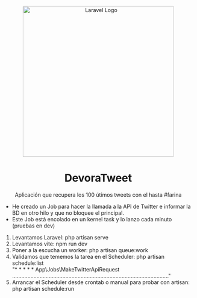 <p align="center"><a href="https://laravel.com" target="_blank"><img src="https://raw.githubusercontent.com/laravel/art/master/logo-lockup/5%20SVG/2%20CMYK/1%20Full%20Color/laravel-logolockup-cmyk-red.svg" width="400" alt="Laravel Logo"></a></p>

<h1 align="center">DevoraTweet</h1>
<p align="center"> Aplicación que recupera los 100 útimos tweets con el hasta #farina </p>

- He creado un Job para hacer la llamada a la API de Twitter e informar la BD en otro hilo y que no bloquee el principal.<br>
- Este Job está encolado en un kernel task y lo lanzo cada minuto (pruebas en dev)<br>

1. Levantamos Laravel: php artisan serve<br>
2. Levantamos vite: npm run dev<br>
3. Poner a la escucha un worker: php artisan queue:work<br>
4. Validamos que tememos la tarea en el Scheduler:  php artisan schedule:list <br>
"* * * * *  App\Jobs\MakeTwitterApiRequest ......................................................................................................."<br>
4. Arrancar el Scheduler desde crontab o manual para probar con artisan: php artisan schedule:run 
